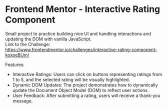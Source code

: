 # Frontend Mentor - Interactive Rating Component

Small project to practice building nice UI and handling interactions and updating the DOM with vanilla JavaScript. <br/>
Link to the Challenge: https://www.frontendmentor.io/challenges/interactive-rating-component-koxpeBUmI

Features:
- Interactive Ratings: Users can click on buttons representing ratings from 1 to 5, and the selected rating will be visually highlighted.
- Dynamic DOM Updates: The project demonstrates how to dynamically update the Document Object Model (DOM) to reflect user actions. 
- User Feedback: After submitting a rating, users will receive a thank-you message.
